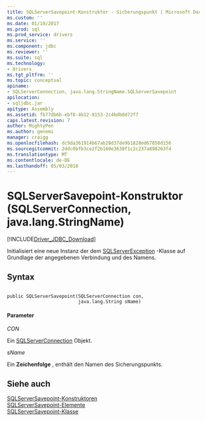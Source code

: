```yaml
---
title: SQLServerSavepoint-Konstruktor - Sicherungspunkt | Microsoft Docs
ms.custom: ''
ms.date: 01/19/2017
ms.prod: sql
ms.prod_service: drivers
ms.service: ''
ms.component: jdbc
ms.reviewer: ''
ms.suite: sql
ms.technology:
- drivers
ms.tgt_pltfrm: ''
ms.topic: conceptual
apiname:
- SQLServerConnection, java.lang.StringName.SQLServerSavepoint
apilocation:
- sqljdbc.jar
apitype: Assembly
ms.assetid: fb77db6b-ebf8-4b12-8153-2c4bdb8d72f7
caps.latest.revision: 7
author: MightyPen
ms.author: genemi
manager: craigg
ms.openlocfilehash: dc9da361914b67ab28d37de9b1828ed67850d156
ms.sourcegitcommit: 2ddc0bfb3ce2f2b160e3638f1c2c237a898263f4
ms.translationtype: MT
ms.contentlocale: de-DE
ms.lasthandoff: 05/03/2018
---
```

# <a name="sqlserversavepoint-constructor-sqlserverconnection-javalangstringname"></a>SQLServerSavepoint-Konstruktor (SQLServerConnection, java.lang.StringName)
[!INCLUDE[Driver_JDBC_Download](../../../includes/driver_jdbc_download.md)]

  Initialisiert eine neue Instanz der dem [SQLServerException](../../../connect/jdbc/reference/sqlserverexception-class.md) -Klasse auf Grundlage der angegebenen Verbindung und des Namens.  
  
## <a name="syntax"></a>Syntax  
  
```  
  
public SQLServerSavepoint(SQLServerConnection con,  
                          java.lang.String sName)  
```  
  
#### <a name="parameters"></a>Parameter  
 *CON*  
  
 Ein [SQLServerConnection](../../../connect/jdbc/reference/sqlserverconnection-class.md) Objekt.  
  
 *sName*  
  
 Ein **Zeichenfolge** , enthält den Namen des Sicherungspunkts.  
  
## <a name="see-also"></a>Siehe auch  
 [SQLServerSavepoint-Konstruktoren](../../../connect/jdbc/reference/sqlserversavepoint-constructors.md)   
 [SQLServerSavepoint-Elemente](../../../connect/jdbc/reference/sqlserversavepoint-members.md)   
 [SQLServerSavepoint-Klasse](../../../connect/jdbc/reference/sqlserversavepoint-class.md)  
  
  
